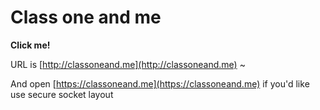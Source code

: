 # Class one and me

**Click me!**

URL is [http://classoneand.me](http://classoneand.me) ~

And open [https://classoneand.me](https://classoneand.me) if you'd like use secure socket layout
